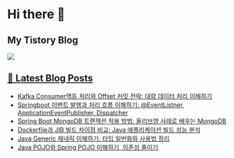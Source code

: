 # Hi there 👋

## My Tistory Blog

<p>
    <a href="https://kylo8.tistory.com"><img src="https://img.shields.io/badge/Tistory-000000?style=flat-square&logo=Tistory&logoColor=white"/>
</p>

## 📕 Latest Blog Posts

<ul><li><a href='https://kylo8.tistory.com/entry/Kafka-Consumer-%EC%84%A4%EC%A0%95-%EC%A0%95%EB%B3%B4-%EC%9D%B4%ED%95%B4%ED%95%98%EA%B8%B0' target='_blank'>Kafka Consumer멱등 처리와 Offset 커밋 전략: 대량 데이터 처리 이해하기</a></li><li><a href='https://kylo8.tistory.com/entry/Springboot-%EC%9D%B4%EB%B2%A4%ED%8A%B8-%EB%B0%9C%ED%96%89%EA%B3%BC-%EC%B2%98%EB%A6%AC-%ED%9D%90%EB%A6%84-%EC%9D%B4%ED%95%B4%ED%95%98%EA%B8%B0-EventListner-ApplicationEventPublisher-Dispatcher' target='_blank'>Springboot 이벤트 발행과 처리 흐름 이해하기: @EventListner, ApplicationEventPublisher, Dispatcher</a></li><li><a href='https://kylo8.tistory.com/entry/Spring-Boot-MongoDB-%ED%8A%B8%EB%9E%9C%EC%9E%AD%EC%85%98-%EC%A0%81%EC%9A%A9-%EB%B0%A9%EB%B2%95-%EC%98%AC%EB%A6%AC%EB%B8%8C%EC%98%81-%EC%82%AC%EB%A1%80%EB%A1%9C-%EB%B0%B0%EC%9A%B0%EB%8A%94-MongoDB' target='_blank'>Spring Boot MongoDB 트랜잭션 적용 방법: 올리브영 사례로 배우는 MongoDB</a></li><li><a href='https://kylo8.tistory.com/entry/Dockerfile%EA%B3%BC-JIB-%EB%B9%8C%EB%93%9C-%EC%B0%A8%EC%9D%B4%EC%A0%90-%EB%B9%84%EA%B5%90-Java-%EC%95%A0%ED%94%8C%EB%A6%AC%EC%BC%80%EC%9D%B4%EC%85%98-%EB%B9%8C%EB%93%9C-%EC%84%B1%EB%8A%A5-%EB%B6%84%EC%84%9D' target='_blank'>Dockerfile과 JIB 빌드 차이점 비교: Java 애플리케이션 빌드 성능 분석</a></li><li><a href='https://kylo8.tistory.com/entry/Java-Generic-%EC%A0%9C%EB%84%A4%EB%A6%AD-%EC%9D%B4%ED%95%B4%ED%95%98%EA%B8%B0-%ED%83%80%EC%9E%85-%EC%9D%BC%EB%B0%98%ED%99%94%EC%99%80-%EC%82%AC%EC%9A%A9%EB%B2%95-%EC%A0%95%EB%A6%AC' target='_blank'>Java Generic 제네릭 이해하기: 타입 일반화와 사용법 정리</a></li><li><a href='https://kylo8.tistory.com/entry/Java-POJO%EC%99%80-Spring-POJO-%EC%9D%B4%ED%95%B4%ED%95%98%EA%B8%B0-%EC%9D%98%EC%A1%B4%EC%84%B1-%EC%A4%84%EC%9D%B4%EA%B8%B0' target='_blank'>Java POJO와 Spring POJO 이해하기, 의존성 줄이기</a></li></ul>